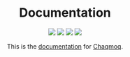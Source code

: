 <div align="center">
    <h1>Documentation</h1>
    <p>
        <a href="https://github.com/chaqmoq/docs/blob/master/LICENSE/"><img src="https://img.shields.io/badge/license-MIT-brightgreen.svg" /></a>
        <a href="https://github.com/chaqmoq/docs/actions"><img src="https://github.com/chaqmoq/docs/workflows/ci/badge.svg" /></a>
        <a href="https://github.com/chaqmoq/docs/blob/master/CONTRIBUTING.md"><img src="https://img.shields.io/badge/contributing-guide-brightgreen.svg" /></a>
        <a href="https://twitter.com/chaqmoqdev"><img src="https://img.shields.io/badge/twitter-chaqmoqdev-brightgreen.svg" /></a>
    </p>
    <p>This is the <a href="https://docs.chaqmoq.dev">documentation</a> for <a href="https://chaqmoq.dev">Chaqmoq</a>.</p>
</div>
